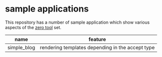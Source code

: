 sample applications
===================

This repository has a number of sample application which show various aspects
of the [zero tool](https://github.com/Gibheer/zero) set.

<table>
  <thead>
    <tr>
      <th>name</th>
      <th>feature</th>
    </tr>
  </thead>
  <tbody>
    <tr>
      <td>simple_blog</td>
      <td>rendering templates depending in the accept type</td>
    </tr>
  </tbody>
</table>
